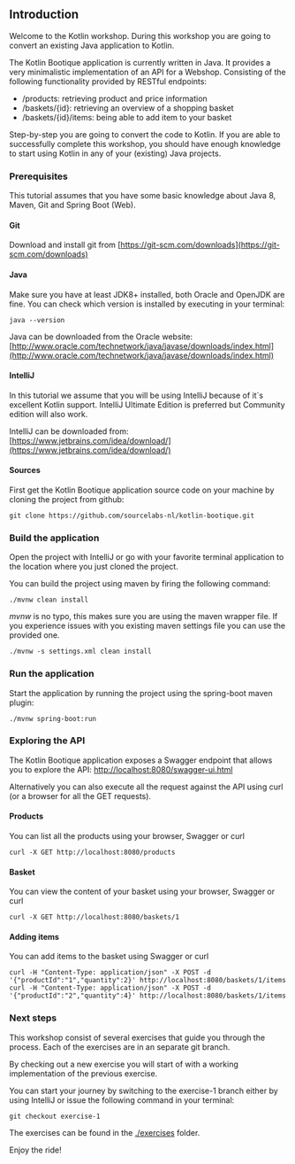 ## Introduction

Welcome to the Kotlin workshop. During this workshop you are going to convert an existing Java application to Kotlin.

The Kotlin Bootique application is currently written in Java. It provides a very minimalistic implementation of an API for a Webshop. Consisting of the following functionality provided by RESTful endpoints:

- /products: retrieving product and price information
- /baskets/{id}: retrieving an overview of a shopping basket
- /baskets/{id}/items: being able to add item to your basket

Step-by-step you are going to convert the code to Kotlin. If you are able to successfully complete this workshop, you should have enough knowledge to start using Kotlin in any of your (existing) Java projects.

### Prerequisites

This tutorial assumes that you have some basic knowledge about Java 8, Maven, Git and Spring Boot (Web).


#### Git

Download and install git from [https://git-scm.com/downloads](https://git-scm.com/downloads)

#### Java

Make sure you have at least JDK8+ installed, both Oracle and OpenJDK are fine. You can check which version is installed by executing in your terminal:

```
java --version
```

Java can be downloaded from the Oracle website: [http://www.oracle.com/technetwork/java/javase/downloads/index.html](http://www.oracle.com/technetwork/java/javase/downloads/index.html)

#### IntelliJ

In this tutorial we assume that you will be using IntelliJ because of it`s excellent Kotlin support. IntelliJ Ultimate Edition is preferred but Community edition will also work. 

IntelliJ can be downloaded from: [https://www.jetbrains.com/idea/download/](https://www.jetbrains.com/idea/download/)

#### Sources

First get the Kotlin Bootique application source code on your machine by cloning the project from github:

```
git clone https://github.com/sourcelabs-nl/kotlin-bootique.git
```

### Build the application

Open the project with IntelliJ or go with your favorite terminal application to the location where you just cloned the project. 

You can build the project using maven by firing the following command:

```
./mvnw clean install
```

_mvnw_ is no typo, this makes sure you are using the maven wrapper file. If you experience issues with you existing maven settings file you can use the provided one.

```
./mvnw -s settings.xml clean install
```

### Run the application

Start the application by running the project using the spring-boot maven plugin:

```
./mvnw spring-boot:run
```

### Exploring the API

The Kotlin Bootique application exposes a Swagger endpoint that allows you to explore the API: [http://localhost:8080/swagger-ui.html](http://localhost:8080/swagger-ui.html)

Alternatively you can also execute all the request against the API using curl (or a browser for all the GET requests). 

#### Products

You can list all the products using your browser, Swagger or curl

```                                                                                                                                                                                                                                                                                                                                                            
curl -X GET http://localhost:8080/products
```

#### Basket

You can view the content of your basket using your browser, Swagger or curl

```                                                                                                                                                                                                                                                                                                                                                            
curl -X GET http://localhost:8080/baskets/1
```

#### Adding items

You can add items to the basket using Swagger or curl

```                                                                                                                                                                                                                                                                                                                                                            
curl -H "Content-Type: application/json" -X POST -d '{"productId":"1","quantity":2}' http://localhost:8080/baskets/1/items
curl -H "Content-Type: application/json" -X POST -d '{"productId":"2","quantity":4}' http://localhost:8080/baskets/1/items
```

### Next steps

This workshop consist of several exercises that guide you through the process. Each of the exercises are in an separate git branch. 

By checking out a new exercise you will start of with a working implementation of the previous exercise.

You can start your journey by switching to the exercise-1 branch either by using IntelliJ or issue the following command in your terminal:

```
git checkout exercise-1
```

The exercises can be found in the [./exercises](exercises/exercise-1.md) folder.

Enjoy the ride!